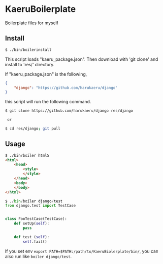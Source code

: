 # KaeruBoilerplate
Boilerplate files for myself

## Install
```sh
$ ./bin/boilerinstall
```
This script loads "kaeru_package.json". Then download with 'git clone' and install to 'res/' directory.

If "kaeru_package.json" is the following, 
```json
{
    "django": "https://github.com/harukaeru/django"
}
```

this script will run the following command.

```sh
$ git clone https://github.com/harukaeru/django res/django

 or 

$ cd res/django; git pull
```

## Usage
```html
$ ./bin/boiler html5
<html>
    <head>
        <style>
        </style>
    </head>
    <body>
    </body>
</html>
```

```python
$ ./bin/boiler django/test
from django.test import TestCase


class FooTestCase(TestCase):
    def setUp(self):
        pass

    def test_(self):
        self.fail()
```

If you set env `export PATH=$PATH:/path/to/KaeruBiolerplate/bin/`, you can also run like `boiler django/test`.
